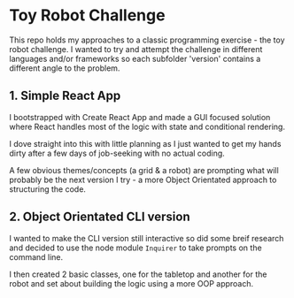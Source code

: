 # Toy Robot Challenge
This repo holds my approaches to a classic programming exercise - the toy robot challenge. I wanted to try and attempt the challenge in different languages and/or frameworks so each subfolder 'version' contains a different angle to the problem.

## 1. Simple React App
I bootstrapped with Create React App and made a GUI focused solution where React handles most of the logic with state and conditional rendering.

I dove straight into this with little planning as I just wanted to get my hands dirty after a few days of job-seeking with no actual coding.

A few obvious themes/concepts (a grid & a robot) are prompting what will probably be the next version I try - a more Object Orientated approach to structuring the code.

## 2. Object Orientated CLI version
I wanted to make the CLI version still interactive so did some breif research and decided to use the node module `Inquirer` to take prompts on the command line.

I then created 2 basic classes, one for the tabletop and another for the robot and set about building the logic using a more OOP approach.
